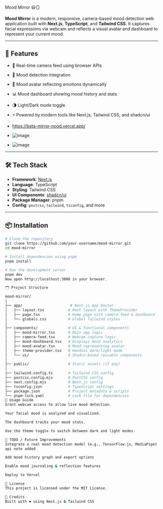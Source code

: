 Mood Mirror 😃🪞

**Mood Mirror** is a modern, responsive, camera-based mood detection web application built with **Next.js**, **TypeScript**, and **Tailwind CSS**. 
It captures facial expressions via webcam and reflects a visual avatar and dashboard to represent your current mood.

---

## 🧠 Features

- 📸 Real-time camera feed using browser APIs
- 🤖 Mood detection integration
- 🧍 Mood avatar reflecting emotions dynamically
- 📊 Mood dashboard showing mood history and stats
- 🌗 Light/Dark mode toggle
- ⚡ Powered by modern tools like Next.js, Tailwind CSS, and shadcn/ui

- https://beta-mirror-nood.vercel.app/

- ![image](https://github.com/user-attachments/assets/56134970-5601-4d77-a7bf-20c01c6d5523)
- ![image](https://github.com/user-attachments/assets/6b0462b4-7aa7-4d8f-9d7c-7d2cb2df7e7c)



---

## 🛠 Tech Stack

- **Framework**: [Next.js](https://nextjs.org/)
- **Language**: TypeScript
- **Styling**: Tailwind CSS
- **UI Components**: [shadcn/ui](https://ui.shadcn.com/)
- **Package Manager**: pnpm
- **Config**: `postcss`, `tailwind`, `tsconfig`, and more

---

## 📦 Installation

```bash
# Clone the repository
git clone https://github.com/your-username/mood-mirror.git
cd mood-mirror

# Install dependencies using pnpm
pnpm install

# Run the development server
pnpm dev
Now open http://localhost:3000 in your browser.

🗂 Project Structure

mood-mirror/
│
├── app/                      # Next.js App Router
│   ├── layout.tsx           # Root layout with ThemeProvider
│   ├── page.tsx             # Home page with camera feed & dashboard
│   └── globals.css          # Global Tailwind styles
│
├── components/              # UI & functional components
│   ├── mood-mirror.tsx      # Main app logic
│   ├── camera-feed.tsx      # Webcam capture logic
│   ├── mood-dashboard.tsx   # Displays mood analytics
│   ├── mood-avatar.tsx      # Mood-representing avatar
│   ├── theme-provider.tsx   # Handles dark/light mode
│   └── ui/                  # Shadcn-based reusable components
│
├── public/                  # Static assets (if any)
│
├── tailwind.config.ts       # Tailwind CSS config
├── postcss.config.mjs       # PostCSS config
├── next.config.mjs          # Next.js config
├── tsconfig.json            # TypeScript settings
├── package.json             # Project metadata & scripts
└── pnpm-lock.yaml           # Lock file for dependencies
🚀 Usage Guide
Grant webcam access to allow live mood detection.

Your facial mood is analyzed and visualized.

The dashboard tracks your mood stats.

Use the theme toggle to switch between dark and light modes.

🤔 TODO / Future Improvements
Integrate a real mood detection model (e.g., TensorFlow.js, MediaPipe)
api note added 

Add mood history graph and export options

Enable mood journaling & reflection features

Deploy to Vercel

📄 License
This project is licensed under the MIT License.

🙌 Credits
Built with ❤️ using Next.js & Tailwind CSS
